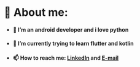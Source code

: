 # 🥋 About me:
- #### 🍕 I’m an android developer and i love python
- #### 🔭 I’m currently trying to learn flutter and kotlin
- #### 📫 How to reach me: [LinkedIn](https://www.linkedin.com/in/danial-iranpour-035654130/) and [E-mail](danial.iranpour@gmail.com)
